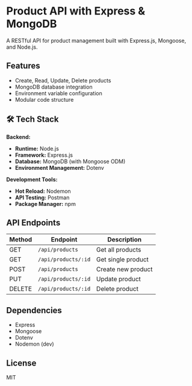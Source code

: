 
# Product API with Express & MongoDB

A RESTful API for product management built with Express.js, Mongoose, and Node.js.

## Features
- Create, Read, Update, Delete products
- MongoDB database integration
- Environment variable configuration
- Modular code structure

## 🛠️ Tech Stack
**Backend:**
- **Runtime:** Node.js
- **Framework:** Express.js
- **Database:** MongoDB (with Mongoose ODM)
- **Environment Management:** Dotenv

**Development Tools:**
- **Hot Reload:** Nodemon
- **API Testing:** Postman
- **Package Manager:** npm

## API Endpoints
| Method | Endpoint              | Description         |
|--------|-----------------------|---------------------|
| GET    | `/api/products`       | Get all products    |
| GET    | `/api/products/:id`   | Get single product  |
| POST   | `/api/products`       | Create new product  |
| PUT    | `/api/products/:id`   | Update product      |
| DELETE | `/api/products/:id`   | Delete product      |

## Dependencies
- Express
- Mongoose
- Dotenv
- Nodemon (dev)

## License
MIT
